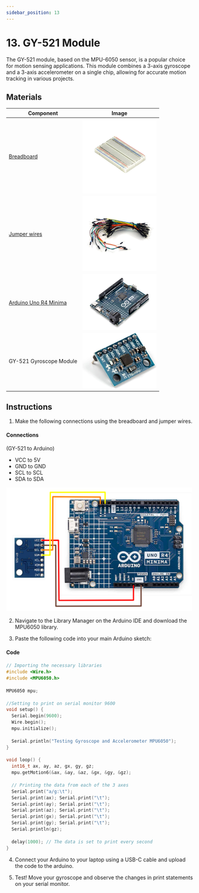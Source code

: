 ```yaml
---
sidebar_position: 13
---
```

# 13. GY-521 Module
The GY-521 module, based on the MPU-6050 sensor, is a popular choice for motion sensing applications. This module combines a 3-axis gyroscope and a 3-axis accelerometer on a single chip, allowing for accurate motion tracking in various projects.

## Materials
| Component                                   | Image                                                      |
|---------------------------------------------|------------------------------------------------------------|
| [Breadboard](https://www.canadarobotix.com/products/160)                                  | <img src="/img/docs/UNO-R4-Starter-Kit/breadboard.webp" width="200" />|
| [Jumper wires](https://www.canadarobotix.com/products/922)                                | <img src="/img/docs/UNO-R4-Starter-Kit/jumper-wires.webp" width="200"  />|
| [Arduino Uno R4 Minima](https://www.canadarobotix.com/collections/featured-1/products/3060)| <img src="/img/docs/UNO-R4-Starter-Kit/arduino-r4-minima.webp" width="200" />|
| GY-521 Gyroscope Module                     | <img src="/img/docs/UNO-R4-Starter-Kit/GY-521-module.jpg" width="200"  /> |


## Instructions

1. Make the following connections using the breadboard and jumper wires.
#### Connections
(GY-521 to Arduino)
- VCC to 5V
- GND to GND
- SCL to SCL
- SDA to SDA
<img src="/img/docs/UNO-R4-Starter-Kit/GY-521.png" width="500"  />

2. Navigate to the Library Manager on the Arduino IDE and download the MPU6050 library.

3. Paste the following code into your main Arduino sketch:
#### Code
```cpp
// Importing the necessary libraries
#include <Wire.h>
#include <MPU6050.h>

MPU6050 mpu;

//Setting to print on serial monitor 9600
void setup() {
  Serial.begin(9600);
  Wire.begin();
  mpu.initialize();
  
  Serial.println("Testing Gyroscope and Accelerometer MPU6050");
}

void loop() {
  int16_t ax, ay, az, gx, gy, gz;
  mpu.getMotion6(&ax, &ay, &az, &gx, &gy, &gz);
  
  // Printing the data from each of the 3 axes
  Serial.print("a/g:\t");
  Serial.print(ax); Serial.print("\t");
  Serial.print(ay); Serial.print("\t");
  Serial.print(az); Serial.print("\t");
  Serial.print(gx); Serial.print("\t");
  Serial.print(gy); Serial.print("\t");
  Serial.println(gz);
  
  delay(1000); // The data is set to print every second
}
```

4. Connect your Arduino to your laptop using a USB-C cable and upload the code to the arduino.

5. Test! Move your gyroscope and observe the changes in print statements on your serial monitor.